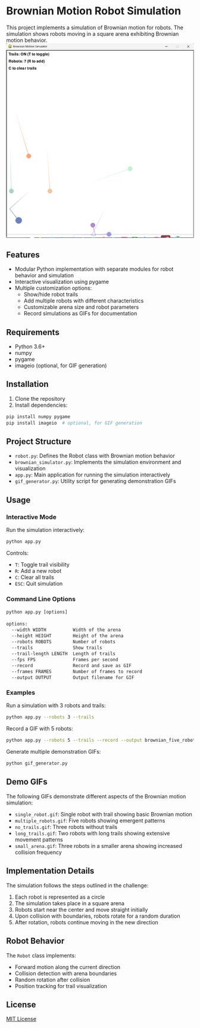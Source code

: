 # Brownian Motion Robot Simulation

This project implements a simulation of Brownian motion for robots. The simulation shows robots moving in a square arena exhibiting Brownian motion behavior.
![Simulation window](image.png)

## Features

- Modular Python implementation with separate modules for robot behavior and simulation
- Interactive visualization using pygame
- Multiple customization options:
  - Show/hide robot trails
  - Add multiple robots with different characteristics
  - Customizable arena size and robot parameters
  - Record simulations as GIFs for documentation

## Requirements

- Python 3.6+
- numpy
- pygame
- imageio (optional, for GIF generation)

## Installation

1. Clone the repository
2. Install dependencies:

```bash
pip install numpy pygame
pip install imageio  # optional, for GIF generation
```

## Project Structure

- `robot.py`: Defines the Robot class with Brownian motion behavior
- `brownian_simulator.py`: Implements the simulation environment and visualization
- `app.py`: Main application for running the simulation interactively
- `gif_generator.py`: Utility script for generating demonstration GIFs

## Usage

### Interactive Mode

Run the simulation interactively:

```bash
python app.py
```

Controls:

- `T`: Toggle trail visibility
- `R`: Add a new robot
- `C`: Clear all trails
- `ESC`: Quit simulation

### Command Line Options

```
python app.py [options]

options:
  --width WIDTH          Width of the arena
  --height HEIGHT        Height of the arena
  --robots ROBOTS        Number of robots
  --trails               Show trails
  --trail-length LENGTH  Length of trails
  --fps FPS              Frames per second
  --record               Record and save as GIF
  --frames FRAMES        Number of frames to record
  --output OUTPUT        Output filename for GIF
```

### Examples

Run a simulation with 3 robots and trails:

```bash
python app.py --robots 3 --trails
```

Record a GIF with 5 robots:

```bash
python app.py --robots 5 --trails --record --output brownian_five_robots.gif
```

Generate multiple demonstration GIFs:

```bash
python gif_generator.py
```

## Demo GIFs

The following GIFs demonstrate different aspects of the Brownian motion simulation:

- `single_robot.gif`: Single robot with trail showing basic Brownian motion
- `multiple_robots.gif`: Five robots showing emergent patterns
- `no_trails.gif`: Three robots without trails
- `long_trails.gif`: Two robots with long trails showing extensive movement patterns
- `small_arena.gif`: Three robots in a smaller arena showing increased collision frequency

## Implementation Details

The simulation follows the steps outlined in the challenge:

1. Each robot is represented as a circle
2. The simulation takes place in a square arena
3. Robots start near the center and move straight initially
4. Upon collision with boundaries, robots rotate for a random duration
5. After rotation, robots continue moving in the new direction

## Robot Behavior

The `Robot` class implements:

- Forward motion along the current direction
- Collision detection with arena boundaries
- Random rotation after collision
- Position tracking for trail visualization

## License

[MIT License](LICENSE)
